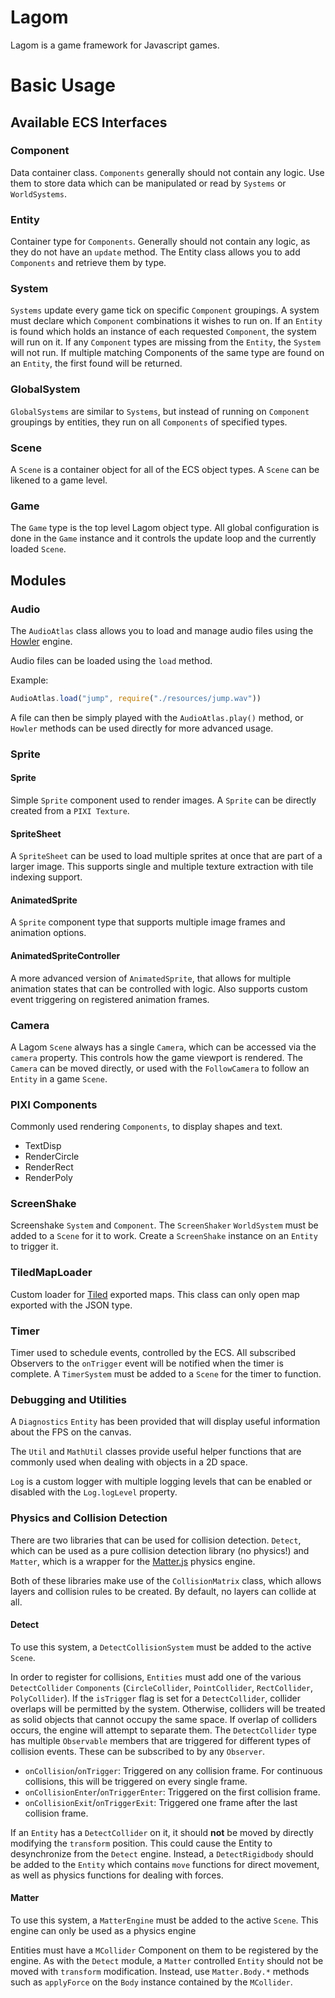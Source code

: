 # Lagom

Lagom is a game framework for Javascript games.


# Basic Usage

## Available ECS Interfaces

### Component

Data container class. `Components` generally should not contain any logic. Use them to store data which can be
manipulated or read by `Systems` or `WorldSystems`.

### Entity

Container type for `Components`. Generally should not contain any logic, as they do not have an `update` method.
The Entity class allows you to add `Components` and retrieve them by type.

### System

`Systems` update every game tick on specific `Component` groupings. A system must declare which `Component`
combinations it wishes to run on. If an `Entity` is found which holds an instance of each requested `Component`,
the system will run on it. If any `Component` types are missing from the `Entity`, the `System` will not run.
If multiple matching Components of the same type are found on an `Entity`, the first found will be returned.

### GlobalSystem

`GlobalSystems` are similar to `Systems`, but instead of running on `Component` groupings by entities, they run on all
`Components` of specified types.

### Scene

A `Scene` is a container object for all of the ECS object types. A `Scene` can be likened to a game level.

### Game

The `Game` type is the top level Lagom object type. All global configuration is done in the `Game` instance and it
controls the update loop and the currently loaded `Scene`.

## Modules

### Audio

The `AudioAtlas` class allows you to load and manage audio files using the [Howler](https://howlerjs.com/) engine.

Audio files can be loaded using the `load` method.

Example:
```typescript
AudioAtlas.load("jump", require("./resources/jump.wav"))
```

A file can then be simply played with the `AudioAtlas.play()` method, or `Howler` methods can be used directly for more advanced usage.

### Sprite

#### Sprite

Simple `Sprite` component used to render images. A `Sprite` can be directly created from a `PIXI Texture`.

#### SpriteSheet

A `SpriteSheet` can be used to load multiple sprites at once that are part of a larger image. This supports single and multiple texture extraction with tile indexing support.

#### AnimatedSprite

A `Sprite` component type that supports multiple image frames and animation options.

#### AnimatedSpriteController

A more advanced version of `AnimatedSprite`, that allows for multiple animation states that can be controlled with logic.
Also supports custom event triggering on registered animation frames.

### Camera

A Lagom `Scene` always has a single `Camera`, which can be accessed via the `camera` property. This controls how the game viewport is rendered.
The `Camera` can be moved directly, or used with the `FollowCamera` to follow an `Entity` in a game `Scene`.

### PIXI Components

Commonly used rendering `Components`, to display shapes and text.
- TextDisp
- RenderCircle
- RenderRect
- RenderPoly

### ScreenShake

Screenshake `System` and `Component`. The `ScreenShaker` `WorldSystem` must be added to a `Scene` for it to work. Create a `ScreenShake` instance on an `Entity` to trigger it.

### TiledMapLoader

Custom loader for [Tiled](https://www.mapeditor.org/) exported maps. This class can only open map exported with the JSON type.

### Timer

Timer used to schedule events, controlled by the ECS. All subscribed Observers to the `onTrigger` event will be notified when the timer is complete.
A `TimerSystem` must be added to a `Scene` for the timer to function.

### Debugging and Utilities

A `Diagnostics` `Entity` has been provided that will display useful information about the FPS on the canvas.

The `Util` and `MathUtil` classes provide useful helper functions that are commonly used when dealing with objects in a 2D space.

`Log` is a custom logger with multiple logging levels that can be enabled or disabled with the `Log.logLevel` property.

### Physics and Collision Detection

There are two libraries that can be used for collision detection. `Detect`, which can be used as a pure collision detection library (no physics!) and `Matter`, which is a wrapper for the [Matter.js](http://brm.io/matter-js/) physics engine.

Both of these libraries make use of the `CollisionMatrix` class, which allows layers and collision rules to be created. By default, no layers can collide at all.

#### Detect

To use this system, a `DetectCollisionSystem` must be added to the active `Scene`.

In order to register for collisions, `Entities` must add one of the various `DetectCollider` `Components` (`CircleCollider`, `PointCollider`, `RectCollider`, `PolyCollider`).
If the `isTrigger` flag is set for a `DetectCollider`, collider overlaps will be permitted by the system. Otherwise, colliders will be treated as solid objects that cannot occupy the same space. If overlap of colliders occurs, the engine will attempt to separate them.
The `DetectCollider` type has multiple `Observable` members that are triggered for different types of collision events. These can be subscribed to by any `Observer`.

- `onCollision`/`onTrigger`: Triggered on any collision frame. For continuous collisions, this will be triggered on every single frame.
- `onCollisionEnter`/`onTriggerEnter`: Triggered on the first collision frame.
- `onCollisionExit`/`onTriggerExit`: Triggered one frame after the last collision frame.

If an `Entity` has a `DetectCollider` on it, it should **not** be moved by directly modifying the `transform` position. This could cause the Entity to desynchronize from the `Detect` engine.
Instead, a `DetectRigidbody` should be added to the `Entity` which contains `move` functions for direct movement, as well as physics functions for dealing with forces.

#### Matter

To use this system, a `MatterEngine` must be added to the active `Scene`. This engine can only be used as a physics engine

Entities must have a `MCollider` Component on them to be registered by the engine. As with the `Detect` module, a `Matter` controlled `Entity` should not be moved with `transform` modification.
Instead, use `Matter.Body.*` methods such as `applyForce` on the `Body` instance contained by the `MCollider`.
